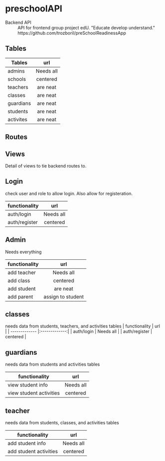 preschoolAPI
======
<dl>
  <dt>Backend API</dt>
  <dd>API for frontend group project edU. "Educate develop understand."</dd>
  <dd>https://github.com/trozboril/preSchoolReadinessApp</dd>
</dl>

Tables
------
| Tables        | url           | 
| ------------- |:-------------:|
| admins     | Needs all | 
| schools      | centered      | 
| teachers | are neat      | 
| classes | are neat      |
| guardians | are neat      |
| students | are neat      | 
| activites | are neat      | 


Routes
------

Views
------
Detail of views to tie backend routes to.

Login
---
check user and role to allow login.  Also allow for registeration.

| functionality        | url           | 
| ------------- |:-------------:|
| auth/login     | Needs all | 
| auth/register     | centered      | 


Admin
---
Needs everything

| functionality        | url           | 
| ------------- |:-------------:|
| add teacher     | Needs all | 
| add class      | centered      | 
| add student | are neat      | 
| add parent | assign to student      |


classes
---
needs data from students, teachers, and activities tables
| functionality        | url           | 
| ------------- |:-------------:|
| auth/login     | Needs all | 
| auth/register     | centered      | 


guardians
---
needs data from students and activities tables

| functionality        | url           | 
| ------------- |:-------------:|
| view student info     | Needs all | 
| view student activities      | centered      | 

teacher
---
needs data from students, classes, and activities tables

| functionality        | url           | 
| ------------- |:-------------:|
| add student info     | Needs all | 
| add student activities      | centered      | 



